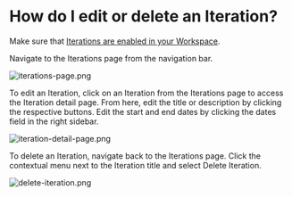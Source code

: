 # How do I edit or delete an Iteration?

Make sure that [Iterations are enabled in your Workspace](https://help.shortcut.com/hc/en-us/articles/360028913112).

Navigate to the Iterations page from the navigation bar.

![iterations-page.png](https://help.shortcut.com/hc/article_attachments/360030405392/iterations-page.png)

To edit an Iteration, click on an Iteration from the Iterations page to access the Iteration detail page. From here, edit the title or description by clicking the respective buttons. Edit the start and end dates by clicking the dates field in the right sidebar.

![iteration-detail-page.png](https://help.shortcut.com/hc/article_attachments/360030405432/iteration-detail-page.png)

To delete an Iteration, navigate back to the Iterations page. Click the contextual menu next to the Iteration title and select Delete Iteration.

![delete-iteration.png](https://help.shortcut.com/hc/article_attachments/360030405452/delete-iteration.png)

